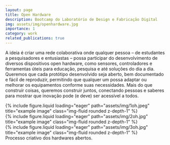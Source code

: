 ```yaml
---
layout: page
title: Open Hardware
description: Bootcamp do Laboratório de Design e Fabricação Digital
img: assets/img/openhardware.jpg
importance: 1
category: work
related_publications: true
---
```


 A ideia é criar uma rede colaborativa onde qualquer pessoa – de estudantes a pesquisadores e entusiastas – possa participar do desenvolvimento de diversos dispositivos open hardware, como sensores, controladores e ferramentas úteis para educação, pesquisa e até soluções do dia a dia. Queremos que cada protótipo desenvolvido seja aberto, bem documentado e fácil de reproduzir, permitindo que qualquer um possa adaptar ou melhorar os equipamentos conforme suas necessidades. Mais do que construir coisas, queremos construir juntos, conectando pessoas e saberes para mostrar que inovação pode (e deve) ser acessível a todos.


<div class="row">
    <div class="col-sm mt-3 mt-md-0">
        {% include figure.liquid loading="eager" path="assets/img/1oh.jpeg" title="example image" class="img-fluid rounded z-depth-1" %}
    </div>
    <div class="col-sm mt-3 mt-md-0">
        {% include figure.liquid loading="eager" path="assets/img/2oh.jpg" title="example image" class="img-fluid rounded z-depth-1" %}
    </div>
    <div class="col-sm mt-3 mt-md-0">
        {% include figure.liquid loading="eager" path="assets/img/3oh.jpg" title="example image" class="img-fluid rounded z-depth-1" %}
    </div>
</div>
<div class="caption">
    Processo criativo dos hardwares abertos.
</div>

